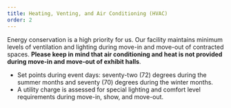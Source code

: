 ```yaml
---
title: Heating, Venting, and Air Conditioning (HVAC)
order: 2
---
```


Energy conservation is a high priority for us. Our facility maintains minimum levels of ventilation and lighting during move-in and move-out of contracted spaces. **Please keep in mind that air conditioning and heat is not provided during move-in and move-out of exhibit halls**.

- Set points during event days: seventy-two (72) degrees during the summer months and seventy (70) degrees during the winter months.
- A utility charge is assessed for special lighting and comfort level requirements during move-in, show, and move-out.
